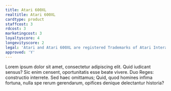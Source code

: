 ```yaml
---
title: Atari 600XL
realtitle: Atari 600XL
cardtype: product
staffcost: 3
rdcost: 3
marketingcost: 3
loyaltyscore: 4
longevityscore: 2
legal: 'Atari and Atari 600XL are registered Trademarks of Atari Interactive, Inc'
approved: 'Y'
---
```


Lorem ipsum dolor sit amet, consectetur adipiscing elit. Quid iudicant sensus? Sic enim censent, oportunitatis esse beate vivere. Duo Reges: constructio interrete. Sed haec omittamus; Quid, quod homines infima fortuna, nulla spe rerum gerendarum, opifices denique delectantur historia?
